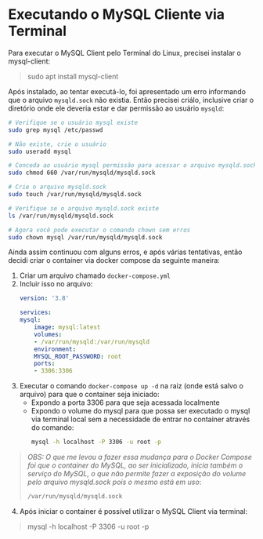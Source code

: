 # Executando o MySQL Cliente via Terminal

Para executar o MySQL Client pelo Terminal do Linux, precisei instalar o mysql-client:
> sudo apt install mysql-client

Após instalado, ao tentar executá-lo, foi apresentado um erro informando que o arquivo `mysqld.sock` não existia. Então precisei criálo, inclusive criar o diretório onde ele deveria estar e dar permissão ao usuário `mysqld`:


```bash
# Verifique se o usuário mysql existe
sudo grep mysql /etc/passwd

# Não existe, crie o usuário
sudo useradd mysql

# Conceda ao usuário mysql permissão para acessar o arquivo mysqld.sock
sudo chmod 660 /var/run/mysqld/mysqld.sock

# Crie o arquivo mysqld.sock
sudo touch /var/run/mysqld/mysqld.sock

# Verifique se o arquivo mysqld.sock existe
ls /var/run/mysqld/mysqld.sock

# Agora você pode executar o comando chown sem erros
sudo chown mysql /var/run/mysqld/mysqld.sock
```

Ainda assim continuou com alguns erros, e após várias tentativas, então decidi criar o container via docker compose da seguinte maneira:

1. Criar um arquivo chamado `docker-compose.yml`
2. Incluir isso no arquivo:
    ```yml
    version: '3.8'

    services:
    mysql:
        image: mysql:latest
        volumes:
        - /var/run/mysqld:/var/run/mysqld
        environment:
        MYSQL_ROOT_PASSWORD: root
        ports:
        - 3306:3306
    ```
3. Executar o comando `docker-compose up -d` na raiz (onde está salvo o arquivo) para que o container seja iniciado:
    - Expondo a porta 3306 para que seja acessada localmente
    - Expondo o volume do mysql para que possa ser executado o mysql via terminal local sem a necessidade de entrar no container através do comando:
        ```bash 
        mysql -h localhost -P 3306 -u root -p
        ```
> _OBS: O que me levou a fazer essa mudança para o Docker Compose foi que o container do MySQL, ao ser inicializado, inicia também o serviço do MySQL, o que não permite fazer a exposição do volume pelo arquivo mysqld.sock pois o mesmo está em uso_: 
> ```bash
> /var/run/mysqld/mysqld.sock
> ```

4. Após iniciar o container é possível utilizar o MySQL Client via terminal:
> mysql -h localhost -P 3306 -u root -p